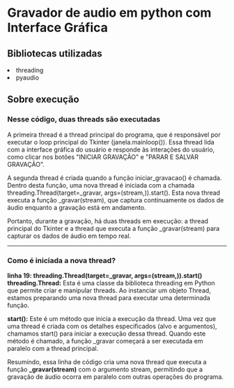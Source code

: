 <h1>Gravador de audio em python com Interface Gráfica</h1>
<h2> Bibliotecas utilizadas</h2>
<li> threading </li>
<li> pyaudio </li>
<h2> Sobre execução</h2>
<h3>Nesse código, duas threads são executadas</h3>
<p>
A primeira thread é a thread principal do programa, que é responsável por executar o loop principal do Tkinter (janela.mainloop()). Essa thread lida com a interface gráfica do usuário e responde às interações do usuário, como clicar nos botões "INICIAR GRAVAÇÃO" e "PARAR E SALVAR GRAVAÇÃO".

A segunda thread é criada quando a função iniciar_gravacao() é chamada. Dentro desta função, uma nova thread é iniciada com a chamada threading.Thread(target=_gravar, args=(stream,)).start(). Esta nova thread executa a função _gravar(stream), que captura continuamente os dados de áudio enquanto a gravação está em andamento.

Portanto, durante a gravação, há duas threads em execução: a thread principal do Tkinter e a thread que executa a função _gravar(stream) para capturar os dados de áudio em tempo real.
</p>

<hr>
<h3>Como é iniciada a nova thread? </h3> 
<p>
  <b>linha 19: threading.Thread(target=_gravar, args=(stream,)).start()</b>
  <b>threading.Thread:</b> Esta é uma classe da biblioteca threading em Python que permite criar e manipular threads. Ao instanciar um objeto Thread, estamos preparando uma nova thread para executar uma determinada função.

<b>start():</b> Este é um método que inicia a execução da thread. Uma vez que uma thread é criada com os detalhes especificados (alvo e argumentos), chamamos start() para iniciar a execução dessa thread. Quando este método é chamado, a função _gravar começará a ser executada em paralelo com a thread principal.

Resumindo, essa linha de código cria uma nova thread que executa a função <b>_gravar(stream)</b> com o argumento stream, permitindo que a gravação de áudio ocorra em paralelo com outras operações do programa.
</p>
